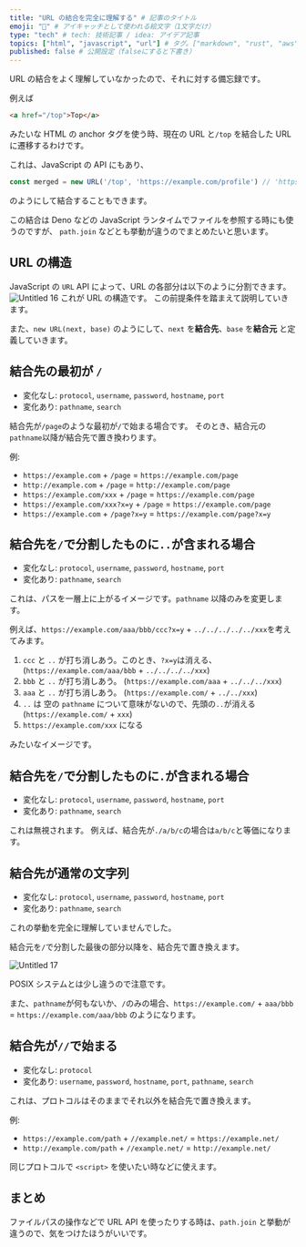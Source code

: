 ```yaml
---
title: "URL の結合を完全に理解する" # 記事のタイトル
emoji: "🔗" # アイキャッチとして使われる絵文字（1文字だけ）
type: "tech" # tech: 技術記事 / idea: アイデア記事
topics: ["html", "javascript", "url"] # タグ。["markdown", "rust", "aws"]のように指定する
published: false # 公開設定（falseにすると下書き）
---
```

URL の結合をよく理解していなかったので、それに対する備忘録です。

例えば
```html
<a href="/top">Top</a>
```
みたいな HTML の anchor タグを使う時、現在の URL と`/top` を結合した URL に遷移するわけです。

これは、JavaScript の API にもあり、
```js
const merged = new URL('/top', 'https://example.com/profile') // 'https://example.com/top'
```
のようにして結合することもできます。

この結合は Deno などの JavaScript ランタイムでファイルを参照する時にも使うのですが、 `path.join` などとも挙動が違うのでまとめたいと思います。

## URL の構造
JavaScript の `URL` API によって、URL の各部分は以下のように分割できます。
![Untitled 16](https://github.com/user-attachments/assets/c01c8772-73c0-4860-aca1-36eef60a6ece)
これが URL の構造です。
この前提条件を踏まえて説明していきます。

また、`new URL(next, base)` のようにして、`next` を**結合先**、`base` を**結合元** と定義していきます。

## 結合先の最初が `/`
* 変化なし: `protocol`, `username`, `password`, `hostname`, `port`
* 変化あり: `pathname`, `search`

結合先が`/page`のような最初が`/`で始まる場合です。
そのとき、結合元の`pathname`以降が結合先で置き換わります。

例:
* `https://example.com` + `/page` = `https://example.com/page`
* `http://example.com` + `/page` = `http://example.com/page`
* `https://example.com/xxx` + `/page` = `https://example.com/page`
* `https://example.com/xxx?x=y` + `/page` = `https://example.com/page`
* `https://example.com` + `/page?x=y` = `https://example.com/page?x=y`

## 結合先を`/`で分割したものに`..`が含まれる場合
* 変化なし: `protocol`, `username`, `password`, `hostname`, `port`
* 変化あり: `pathname`, `search`

これは、パスを一層上に上がるイメージです。`pathname` 以降のみを変更します。

例えば、`https://example.com/aaa/bbb/ccc?x=y` + `../../../../../xxx`を考えてみます。

1. `ccc` と `..` が打ち消しあう。このとき、`?x=y`は消える、
(`https://example.com/aaa/bbb` + `../../../../xxx`)
2. `bbb` と `..` が打ち消しあう。
(`https://example.com/aaa` + `../../../xxx`)
3. `aaa` と `..` が打ち消しあう。
(`https://example.com/` + `../../xxx`)
4. `..` は 空の `pathname` について意味がないので、先頭の`..`が消える
(`https://example.com/` + `xxx`)
5. `https://example.com/xxx` になる

みたいなイメージです。

## 結合先を`/`で分割したものに`.`が含まれる場合
* 変化なし: `protocol`, `username`, `password`, `hostname`, `port`
* 変化あり: `pathname`, `search`

これは無視されます。
例えば、結合先が`./a/b/c`の場合は`a/b/c`と等価になります。

## 結合先が通常の文字列
* 変化なし: `protocol`, `username`, `password`, `hostname`, `port`
* 変化あり: `pathname`, `search`

これの挙動を完全に理解していませんでした。

結合元を`/`で分割した最後の部分以降を、結合先で置き換えます。

![Untitled 17](https://github.com/user-attachments/assets/23e22a74-0beb-498c-86ed-5b8dc10af911)

POSIX システムとは少し違うので注意です。

また、`pathname`が何もないか、`/`のみの場合、`https://example.com/` + `aaa/bbb` = `https://example.com/aaa/bbb` のようになります。

## 結合先が`//`で始まる
* 変化なし: `protocol` 
* 変化あり: `username`, `password`, `hostname`, `port`, `pathname`, `search`

これは、プロトコルはそのままでそれ以外を結合先で置き換えます。

例:
* `https://example.com/path` + `//example.net/` = `https://example.net/`
* `http://example.com/path` + `//example.net/` = `http://example.net/`

同じプロトコルで `<script>` を使いたい時などに使えます。

## まとめ
ファイルパスの操作などで URL API を使ったりする時は、`path.join` と挙動が違うので、気をつけたほうがいいです。
